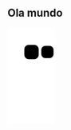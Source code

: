 ## Ola mundo


 
  ![Snake animation](https://github.com/rafaballerini/rafaballerini/blob/output/github-contribution-grid-snake.svg)
 
</div>

